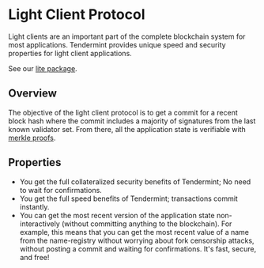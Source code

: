 # Light Client Protocol

Light clients are an important part of the complete blockchain system
for most applications. Tendermint provides unique speed and security
properties for light client applications.

See our [lite
package](https://godoc.org/github.com/tendermint/tendermint/lite).

## Overview

The objective of the light client protocol is to get a
commit for a recent block
hash where the commit includes a
majority of signatures from the last known validator set. From there,
all the application state is verifiable with [merkle
proofs](../spec/blockchain/encoding.md#iavl-tree).

## Properties

- You get the full collateralized security benefits of Tendermint; No
  need to wait for confirmations.
- You get the full speed benefits of Tendermint; transactions
  commit instantly.
- You can get the most recent version of the application state
  non-interactively (without committing anything to the blockchain).
  For example, this means that you can get the most recent value of a
  name from the name-registry without worrying about fork censorship
  attacks, without posting a commit and waiting for confirmations.
  It's fast, secure, and free!
